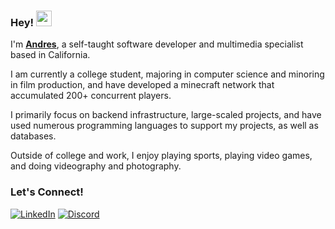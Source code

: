 ### Hey!  <img src="https://emojis.slackmojis.com/emojis/images/1536351075/4594/blob-wave.gif" width="25"/>

I'm [**Andres**](https://aalvarez.cc), a self-taught software developer and multimedia specialist based in California.

I am currently a college student, majoring in computer science and minoring in film production, and have developed a minecraft network that accumulated 200+ concurrent players.

I primarily focus on backend infrastructure, large-scaled projects, and have used numerous programming languages to support my projects, as well as databases.

Outside of college and work, I enjoy playing sports, playing video games, and doing videography and photography.

### Let's Connect!

[<img alt="LinkedIn" src="https://img.shields.io/badge/LinkedIn-%230E76A8.svg?&style=for-the-badge&logo=LinkedIn&logoColor=white" />](https://linkedin.com/in/aalvarezm)
[![Discord](https://dcbadge.limes.pink/api/shield/804660273444159518)](https://discord.com/users/804660273444159518)
